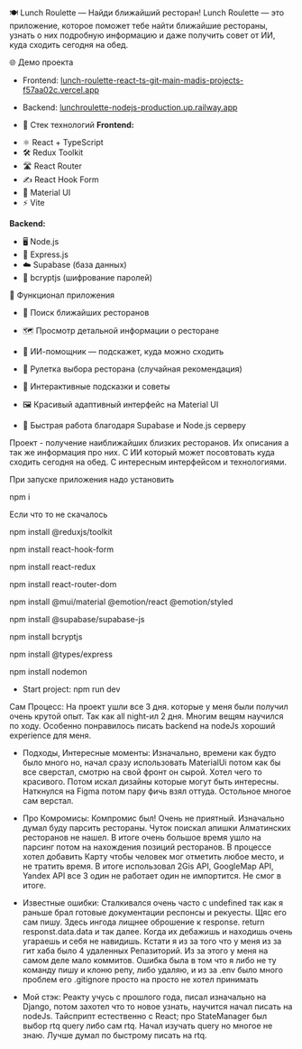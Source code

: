 🍽️ Lunch Roulette — Найди ближайший ресторан!
Lunch Roulette — это приложение, которое поможет тебе найти ближайшие рестораны, узнать о них подробную информацию и даже получить совет от ИИ, куда сходить сегодня на обед.

🌐 Демо проекта
* Frontend: <a href='https://lunch-roulette-react-ts.vercel.app/'> lunch-roulette-react-ts-git-main-madis-projects-f57aa02c.vercel.app </a>

* Backend: <a href='https://lunchroulette-nodejs-production.up.railway.app/'> lunchroulette-nodejs-production.up.railway.app</a>


* 🚀 Стек технологий
  **Frontend:**
- ⚛️ React + TypeScript
- 🛠️ Redux Toolkit
- 🛣️ React Router
- ✍️ React Hook Form
- 🎨 Material UI
- ⚡ Vite

**Backend:**
- 🖥️ Node.js
- 🚏 Express.js
- ☁️ Supabase (база данных)
- 🔐 bcryptjs (шифрование паролей)



🧩 Функционал приложения
* 🔎 Поиск ближайших ресторанов

* 🗺️ Просмотр детальной информации о ресторане

* 🧠 ИИ-помощник — подскажет, куда можно сходить

* 🎲 Рулетка выбора ресторана (случайная рекомендация)

* 💬 Интерактивные подсказки и советы

* 🖼️ Красивый адаптивный интерфейс на Material UI

* 🚀 Быстрая работа благодаря Supabase и Node.js серверу



Проект - получение наиближайших близких ресторанов. Их описания а так же информация про них. С ИИ который может
посовтовать куда сходить сегодня на обед. С интересным интерфейсом и технологиями. 


При запуске приложения надо установить

<a> npm i </a> 

Если что то не скачалось

npm install @reduxjs/toolkit

npm install react-hook-form

npm install react-redux

npm install react-router-dom

npm install @mui/material @emotion/react @emotion/styled

npm install @supabase/supabase-js 

npm install bcryptjs

npm install @types/express 

npm install nodemon

* Start project: npm run dev

Сам Процесс:
На проект ушли все 3 дня. которые у меня были получил очень крутой опыт. Так как all night-ил 2 дня.
Многим вещям научился по ходу. Особенно понравилось писать backend на nodeJs хороший experience для меня.

* Подходы, Интересные моменты:
Изначально, времени как будто было много но, начал сразу использовать MaterialUi потом как бы все сверстал,
cмотрю на свой фронт он сырой. Хотел чего то красивого. Потом искал дизайны которые могут быть интересны.
Наткнулся на Figma потом пару фичь взял оттуда. Остольное многое сам верстал.

* Про Комромисы:
Компромис был! Очень не приятный. Изначально думал буду парсить рестораны. Чуток поискал апишки Алматинских
ресторанов не нашел. В итоге очень большое время ушло на парсинг потом на нахождения позиций ресторанов. В
процессе хотел добавить Карту чтобы человек мог отметить любое место, и не тратить время. В итоге использовал
2Gis API, GoogleMap API, Yandex API все 3 один не работает один не импортится. Не смог в итоге. 

* Известные ошибки:
Сталкивался очень часто с undefined так как я раньше брал готовые документации респонсы и рекуесты. Щяс 
его сам пишу. Здесь ингода лищнее оброшение к response. return responst.data.data и так далее. Когда их
дебажишь и находишь очень угараешь и себя не навидишь. Кстати я из за того что у меня из за гит хаба было
4 удаленных Репазиторий. Из за этого у меня на самом деле мало коммитов. Ошибка была в том что я либо не ту
команду пишу и клоню репу, либо удаляю, и из за .env было много проблем его .gitignore просто на просто не
хотел принимать

* Мой стэк:
Реакту учусь с прошлого года, писал изначально на Django, потом захотел что то новое узнать, научится начал
писать на nodeJs. Тайсприпт естественно с React; про StateManager был выбор rtq query либо сам rtq. Начал
изучать query но многое не знаю. Лучше думал по быстрому писать на rtq.

